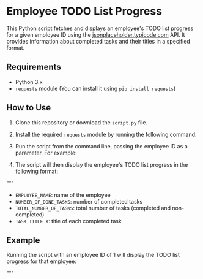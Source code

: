 # Employee TODO List Progress

This Python script fetches and displays an employee's TODO list progress for a given employee ID using the [jsonplaceholder.typicode.com](https://jsonplaceholder.typicode.com/) API. It provides information about completed tasks and their titles in a specified format.

## Requirements

- Python 3.x
- `requests` module (You can install it using `pip install requests`)

## How to Use

1. Clone this repository or download the `script.py` file.

2. Install the required `requests` module by running the following command:

3. Run the script from the command line, passing the employee ID as a parameter. For example:

4. The script will then display the employee's TODO list progress in the following format:

"""
- `EMPLOYEE_NAME`: name of the employee
- `NUMBER_OF_DONE_TASKS`: number of completed tasks
- `TOTAL_NUMBER_OF_TASKS`: total number of tasks (completed and non-completed)
- `TASK_TITLE_X`: title of each completed task

## Example

Running the script with an employee ID of 1 will display the TODO list progress for that employee:

"""